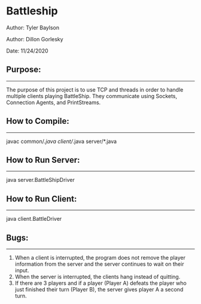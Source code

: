 # Battleship
Author: Tyler Baylson

Author: Dillon Gorlesky

Date: 11/24/2020

## Purpose:
------------------------------------------------------------
The purpose of this project is to use TCP and threads in order to handle 
multiple clients playing BattleShip. They communicate using Sockets, Connection Agents,
and PrintStreams.

## How to Compile:
------------------------------------------------------------
javac common/*.java client/*.java server/*.java

## How to Run Server:
------------------------------------------------------------
java server.BattleShipDriver <port> <boardSize>

## How to Run Client:
------------------------------------------------------------
java client.BattleDriver <hostname> <port> <name>

## Bugs:
------------------------------------------------------------
1. When a client is interrupted, the program does not remove the player information 
from the server and the server continues to wait on their input.
2. When the server is interrupted, the clients hang instead of quitting.
3. If there are 3 players and if a player (Player A) defeats the player who just 
finished their turn (Player B), the server gives player A a second turn.
